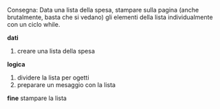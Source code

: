 Consegna:
Data una lista della spesa, stampare sulla pagina (anche brutalmente, basta che si vedano) gli elementi della lista individualmente con un ciclo while.

**dati**
1. creare una lista della spesa

**logica**
1. dividere la lista per ogetti
2. preparare un mesaggio con la lista 

**fine**
stampare la lista 